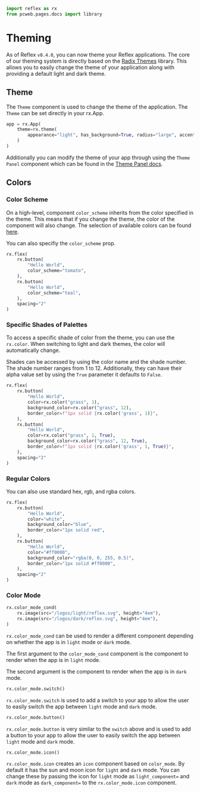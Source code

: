 ```python exec
import reflex as rx
from pcweb.pages.docs import library
```

# Theming

As of Reflex `v0.4.0`, you can now theme your Reflex applications. The core of our theming system is directly based on the [Radix Themes](https://www.radix-ui.com) library. This allows you to easily change the theme of your application along with providing a default light and dark theme.

## Theme

The `Theme` component is used to change the theme of the application. The `Theme` can be set directly in your rx.App.

```python
app = rx.App(
    theme=rx.theme(
        appearance="light", has_background=True, radius="large", accent_color="teal"
    )
)
```

Additionally you can modify the theme of your app through using the `Theme Panel` component which can be found in the [Theme Panel docs]({library.theming.theme_panel.path}).

## Colors

### Color Scheme

On a high-level, component `color_scheme` inherits from the color specified in the theme. This means that if you change the theme, the color of the component will also change. The selection of available colors can be found [here](https://www.radix-ui.com/colors).

You can also specifiy the `color_scheme` prop.

```python demo
rx.flex(
    rx.button(
        "Hello World",
        color_scheme="tomato",
    ),
    rx.button(
        "Hello World",
        color_scheme="teal",
    ),
    spacing="2"
)
```

### Specific Shades of Palettes

To access a specific shade of color from the theme, you can use the `rx.color`. When switching to light and dark themes, the color will automatically change.

Shades can be accessed by using the color name and the shade number. The shade number ranges from 1 to 12. Additionally, they can have their alpha value set by using the `True` parameter it defaults to `False`.

```python demo
rx.flex(
    rx.button(
        "Hello World",
        color=rx.color("grass", 1),
        background_color=rx.color("grass", 12),
        border_color=f"1px solid {rx.color('grass', 1)}",
    ),
    rx.button(
        "Hello World",
        color=rx.color("grass", 1, True),
        background_color=rx.color("grass", 12, True),
        border_color=f"1px solid {rx.color('grass', 1, True)}",
    ),
    spacing="2"
)
```

### Regular Colors

You can also use standard hex, rgb, and rgba colors.

```python demo
rx.flex(
    rx.button(
        "Hello World",
        color="white",
        background_color="blue",
        border_color="1px solid red",
    ),
    rx.button(
        "Hello World",
        color="#ff0000",
        background_color="rgba(0, 0, 255, 0.5)",
        border_color="1px solid #ff0000",
    ),
    spacing="2"
)
```

### Color Mode

```python
rx.color_mode_cond(
    rx.image(src="/logos/light/reflex.svg", height="4em"),
    rx.image(src="/logos/dark/reflex.svg", height="4em"),
)
```

`rx.color_mode_cond` can be used to render a different component depending on whether the app is in `light` mode or `dark` mode. 

The first argument to the `color_mode_cond` component is the component to render when the app is in `light` mode. 

The second argument is the component to render when the app is in `dark` mode.


```python
rx.color_mode.switch()
```

`rx.color_mode.switch` is used to add a switch to your app to allow the user to easily switch the app between `light` mode and `dark` mode.


```python
rx.color_mode.button()
```

`rx.color_mode.button` is very similar to the `switch` above and is used to add a button to your app to allow the user to easily switch the app between `light` mode and `dark` mode.


```python
rx.color_mode.icon()
```

`rx.color_mode.icon` creates an `icon` component based on `color_mode`. By default it has the sun and moon icon for `light` and `dark` mode. You can change these by passing the icon for `light` mode as `light_component=` and `dark` mode as `dark_component=` to the `rx.color_mode.icon` component.